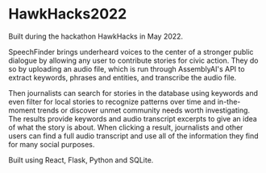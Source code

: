 # HawkHacks2022

Built during the hackathon HawkHacks in May 2022.

SpeechFinder brings underheard voices to the center of a stronger public dialogue by allowing any user to contribute stories for civic action. They do so by uploading an audio file, which is run through AssemblyAI's API to extract keywords, phrases and entities, and transcribe the audio file. 

Then journalists can search for stories in the database using keywords and even filter for local stories to recognize patterns over time and in-the-moment trends or discover unmet community needs worth investigating. The results provide keywords and audio transcript excerpts to give an idea of what the story is about. When clicking a result, journalists and other users can find a full audio transcript and use all of the information they find for many social purposes.

Built using React, Flask, Python and SQLite.

